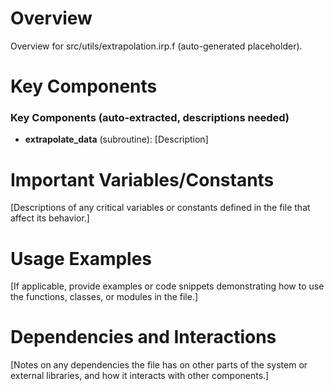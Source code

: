 # Overview

Overview for src/utils/extrapolation.irp.f (auto-generated placeholder).

# Key Components

### Key Components (auto-extracted, descriptions needed)
- **extrapolate_data** (subroutine): [Description]

# Important Variables/Constants

[Descriptions of any critical variables or constants defined in the file that affect its behavior.]

# Usage Examples

[If applicable, provide examples or code snippets demonstrating how to use the functions, classes, or modules in the file.]

# Dependencies and Interactions

[Notes on any dependencies the file has on other parts of the system or external libraries, and how it interacts with other components.]

